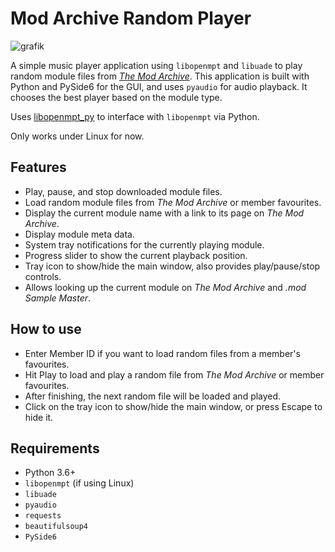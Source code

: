 # Mod Archive Random Player

![grafik](https://github.com/user-attachments/assets/02af2173-9183-4aae-9f5b-46e750428a6b)

A simple music player application using `libopenmpt` and `libuade` to play random module files from *[The Mod Archive](https://modarchive.org)*. This application is built with Python and PySide6 for the GUI, and uses `pyaudio` for audio playback. It chooses the best player based on the module type.

Uses [libopenmpt_py](https://github.com/shroom00/libopenmpt_py) to interface with `libopenmpt` via Python.

Only works under Linux for now.

## Features

- Play, pause, and stop downloaded module files.
- Load random module files from *The Mod Archive* or member favourites.
- Display the current module name with a link to its page on *The Mod Archive*.
- Display module meta data.
- System tray notifications for the currently playing module.
- Progress slider to show the current playback position.
- Tray icon to show/hide the main window, also provides play/pause/stop controls.
- Allows looking up the current module on *The Mod Archive* and *.mod Sample Master*.

## How to use

- Enter Member ID if you want to load random files from a member's favourites.
- Hit Play to load and play a random file from *The Mod Archive* or member favourites.
- After finishing, the next random file will be loaded and played.
- Click on the tray icon to show/hide the main window, or press Escape to hide it.

## Requirements

- Python 3.6+
- `libopenmpt` (if using Linux)
- `libuade`
- `pyaudio`
- `requests`
- `beautifulsoup4`
- `PySide6`

